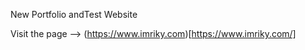 New Portfolio andTest Website 

Visit the page --> (https://www.imriky.com)[https://www.imriky.com/]
